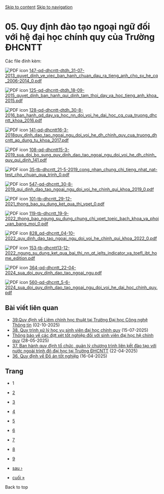 [Skip to content](https://daa.uit.edu.vn/05-quy-dinh-dao-tao-ngoai-ngu-doi-voi-he-dai-hoc-chinh-quy-cua-truong-dhcntt#main)
 [Skip to navigation](https://daa.uit.edu.vn/05-quy-dinh-dao-tao-ngoai-ngu-doi-voi-he-dai-hoc-chinh-quy-cua-truong-dhcntt#main-nav)

05\. Quy định đào tạo ngoại ngữ đối với hệ đại học chính quy của Trường ĐHCNTT
==============================================================================

Các file đính kèm: 

 ![PDF icon](https://daa.uit.edu.vn/modules/file/icons/application-pdf.png "application/pdf") [147-qd-dhcntt-dtdh\_31-07-2013\_quyet\_dinh\_ve\_viec\_ban\_hanh\_chuan\_dau\_ra\_tieng\_anh\_cho\_sv\_he\_cq\_2006-2014\_0.pdf](https://daa.uit.edu.vn/sites/daa/files/202310/147-qd-dhcntt-dtdh_31-07-2013_quyet_dinh_ve_viec_ban_hanh_chuan_dau_ra_tieng_anh_cho_sv_he_cq_2006-2014_0_0.pdf)

 ![PDF icon](https://daa.uit.edu.vn/modules/file/icons/application-pdf.png "application/pdf") [125-qd-dhcntt-dtdh\_18-09-2015\_quyet\_dinh\_ban\_hanh\_qui\_dinh\_tam\_thoi\_day\_va\_hoc\_tieng\_anh\_khoa\_2015.pdf](https://daa.uit.edu.vn/sites/daa/files/202310/125-qd-dhcntt-dtdh_18-09-2015_quyet_dinh_ban_hanh_qui_dinh_tam_thoi_day_va_hoc_tieng_anh_khoa_2015_0.pdf)

 ![PDF icon](https://daa.uit.edu.vn/modules/file/icons/application-pdf.png "application/pdf") [128-qd-dhcntt-dtdh\_30-8-2016\_ban\_hanh\_qd\_day\_va\_hoc\_nn\_doi\_voi\_he\_dai\_hoc\_cq\_cua\_truong\_dhcntt\_khoa\_2016.pdf](https://daa.uit.edu.vn/sites/daa/files/202310/128-qd-dhcntt-dtdh_30-8-2016_ban_hanh_qd_day_va_hoc_nn_doi_voi_he_dai_hoc_cq_cua_truong_dhcntt_khoa_2016.pdf)

 ![PDF icon](https://daa.uit.edu.vn/modules/file/icons/application-pdf.png "application/pdf") [141-qd-dhcntt16-3-2018quy\_dinh\_dao\_tao\_ngoai\_ngu\_doi\_voi\_he\_dh\_chinh\_quy\_cua\_truong\_dhcntt\_ap\_dung\_tu\_khoa\_2017.pdf](https://daa.uit.edu.vn/sites/daa/files/202310/141-qd-dhcntt16-3-2018quy_dinh_dao_tao_ngoai_ngu_doi_voi_he_dh_chinh_quy_cua_truong_dhcntt_ap_dung_tu_khoa_2017_0.pdf)

 ![PDF icon](https://daa.uit.edu.vn/modules/file/icons/application-pdf.png "application/pdf") [108-qd-dhcntt15-3-2019\_sua\_doi\_bo\_sung\_quy\_dinh\_dao\_tao\_ngoai\_ngu\_doi\_voi\_he\_dh\_chinh\_quy\_qui\_dinh\_141.pdf](https://daa.uit.edu.vn/sites/daa/files/202310/108-qd-dhcntt15-3-2019_sua_doi_bo_sung_quy_dinh_dao_tao_ngoai_ngu_doi_voi_he_dh_chinh_quy_qui_dinh_141_0.pdf)

 ![PDF icon](https://daa.uit.edu.vn/modules/file/icons/application-pdf.png "application/pdf") [35-tb-dhcntt\_21-5-2019\_cong\_nhan\_chung\_chi\_tieng\_nhat\_nat-test\_cho\_chuan\_qua\_trinh\_0.pdf](https://daa.uit.edu.vn/sites/daa/files/202310/35-tb-dhcntt_21-5-2019_cong_nhan_chung_chi_tieng_nhat_nat-test_cho_chuan_qua_trinh_0_0.pdf)

 ![PDF icon](https://daa.uit.edu.vn/modules/file/icons/application-pdf.png "application/pdf") [547-qd-dhcntt\_30-8-2019\_qui\_dinh\_dao\_tao\_ngoai\_ngu\_doi\_voi\_he\_chinh\_qui\_khoa\_2019\_0.pdf](https://daa.uit.edu.vn/sites/daa/files/202310/547-qd-dhcntt_30-8-2019_qui_dinh_dao_tao_ngoai_ngu_doi_voi_he_chinh_qui_khoa_2019_0_0.pdf)

 ![PDF icon](https://daa.uit.edu.vn/modules/file/icons/application-pdf.png "application/pdf") [101-tb-dhcntt\_29-12-2021\_thong\_bao\_su\_dung\_ket\_qua\_thi\_vpet\_0.pdf](https://daa.uit.edu.vn/sites/daa/files/202310/101-tb-dhcntt_29-12-2021_thong_bao_su_dung_ket_qua_thi_vpet_0_0.pdf)

 ![PDF icon](https://daa.uit.edu.vn/modules/file/icons/application-pdf.png "application/pdf") [119-tb-dhcntt\_19-9-2022\_thong\_bao\_ngung\_su\_dung\_chung\_chi\_vpet\_toeic\_bach\_khoa\_va\_phoi\_van\_bang\_moi\_0.pdf](https://daa.uit.edu.vn/sites/daa/files/202310/119-tb-dhcntt_19-9-2022_thong_bao_ngung_su_dung_chung_chi_vpet_toeic_bach_khoa_va_phoi_van_bang_moi_0_0.pdf)

 ![PDF icon](https://daa.uit.edu.vn/modules/file/icons/application-pdf.png "application/pdf") [828\_qd-dhcntt\_04-10-2022\_quy\_dinh\_dao\_tao\_ngoai\_ngu\_doi\_voi\_he\_chinh\_qui\_khoa\_2022\_0.pdf](https://daa.uit.edu.vn/sites/daa/files/202310/828_qd-dhcntt_04-10-2022_quy_dinh_dao_tao_ngoai_ngu_doi_voi_he_chinh_qui_khoa_2022_0_0.pdf)

 ![PDF icon](https://daa.uit.edu.vn/modules/file/icons/application-pdf.png "application/pdf") [153-tb-dhcntt13-12-2022\_ngung\_su\_dung\_ket\_qua\_bai\_thi\_nn\_qt\_ielts\_indicator\_va\_toefl\_ibt\_home\_edition.pdf](https://daa.uit.edu.vn/sites/daa/files/202310/153-tb-dhcntt13-12-2022_ngung_su_dung_ket_qua_bai_thi_nn_qt_ielts_indicator_va_toefl_ibt_home_edition_0.pdf)

 ![PDF icon](https://daa.uit.edu.vn/modules/file/icons/application-pdf.png "application/pdf") [364-qd-dhcntt\_22-04-2024\_sua\_doi\_quy\_dinh\_dao\_tao\_ngoai\_ngu.pdf](https://daa.uit.edu.vn/sites/daa/files/202404/364-qd-dhcntt_22-04-2024_sua_doi_quy_dinh_dao_tao_ngoai_ngu.pdf)

 ![PDF icon](https://daa.uit.edu.vn/modules/file/icons/application-pdf.png "application/pdf") [560-qd-dhcntt\_5-6-2024\_sua\_doi\_quy\_dinh\_dao\_tao\_ngoai\_ngu\_doi\_voi\_he\_dai\_hoc\_chinh\_quy.pdf](https://daa.uit.edu.vn/sites/daa/files/202406/560-qd-dhcntt_5-6-2024_sua_doi_quy_dinh_dao_tao_ngoai_ngu_doi_voi_he_dai_hoc_chinh_quy.pdf)

Bài viết liên quan
------------------

*   [39.Quy định về Liêm chính học thuật tại Trường Đại học Công nghệ Thông tin](https://daa.uit.edu.vn/39quy-dinh-ve-liem-chinh-hoc-thuat-tai-truong-dai-hoc-cong-nghe-thong-tin)
     (02-10-2025)
*   [38\. Quy trình xử lý học vụ sinh viên đại học chính quy](https://daa.uit.edu.vn/38-quy-trinh-xu-ly-hoc-vu-sinh-vien-dai-hoc-chinh-quy)
     (15-07-2025)
*   [Thông báo về các đợt xét tốt nghiệp đối với sinh viên đại học hệ chính quy](https://daa.uit.edu.vn/thong-bao-ve-cac-dot-xet-tot-nghiep-doi-voi-sinh-vien-dai-hoc-he-chinh-quy)
     (28-05-2025)
*   [37\. Ban hành quy định tổ chức, quản lý chương trình liên kết đào tạo với nước ngoài trình độ đại học tại Trường ĐHCNTT](https://daa.uit.edu.vn/37-ban-hanh-quy-dinh-chuc-quan-ly-chuong-trinh-lien-ket-dao-tao-voi-nuoc-ngoai-trinh-do-dai-hoc-tai)
     (22-04-2025)
*   [36\. Quy định về Đồ án tốt nghiệp](https://daa.uit.edu.vn/36-quy-dinh-ve-do-tot-nghiep)
     (16-04-2025)

Trang
-----

*   1
*   [2](https://daa.uit.edu.vn/05-quy-dinh-dao-tao-ngoai-ngu-doi-voi-he-dai-hoc-chinh-quy-cua-truong-dhcntt?page=1 "Đến trang 2")
    
*   [3](https://daa.uit.edu.vn/05-quy-dinh-dao-tao-ngoai-ngu-doi-voi-he-dai-hoc-chinh-quy-cua-truong-dhcntt?page=2 "Đến trang 3")
    
*   [4](https://daa.uit.edu.vn/05-quy-dinh-dao-tao-ngoai-ngu-doi-voi-he-dai-hoc-chinh-quy-cua-truong-dhcntt?page=3 "Đến trang 4")
    
*   [5](https://daa.uit.edu.vn/05-quy-dinh-dao-tao-ngoai-ngu-doi-voi-he-dai-hoc-chinh-quy-cua-truong-dhcntt?page=4 "Đến trang 5")
    
*   [6](https://daa.uit.edu.vn/05-quy-dinh-dao-tao-ngoai-ngu-doi-voi-he-dai-hoc-chinh-quy-cua-truong-dhcntt?page=5 "Đến trang 6")
    
*   [7](https://daa.uit.edu.vn/05-quy-dinh-dao-tao-ngoai-ngu-doi-voi-he-dai-hoc-chinh-quy-cua-truong-dhcntt?page=6 "Đến trang 7")
    
*   [8](https://daa.uit.edu.vn/05-quy-dinh-dao-tao-ngoai-ngu-doi-voi-he-dai-hoc-chinh-quy-cua-truong-dhcntt?page=7 "Đến trang 8")
    
*   [9](https://daa.uit.edu.vn/05-quy-dinh-dao-tao-ngoai-ngu-doi-voi-he-dai-hoc-chinh-quy-cua-truong-dhcntt?page=8 "Đến trang 9")
    
*   [sau ›](https://daa.uit.edu.vn/05-quy-dinh-dao-tao-ngoai-ngu-doi-voi-he-dai-hoc-chinh-quy-cua-truong-dhcntt?page=1 "Đến trang kế sau")
    
*   [cuối »](https://daa.uit.edu.vn/05-quy-dinh-dao-tao-ngoai-ngu-doi-voi-he-dai-hoc-chinh-quy-cua-truong-dhcntt?page=8 "Đến trang cuối cùng")
    

Back to top
